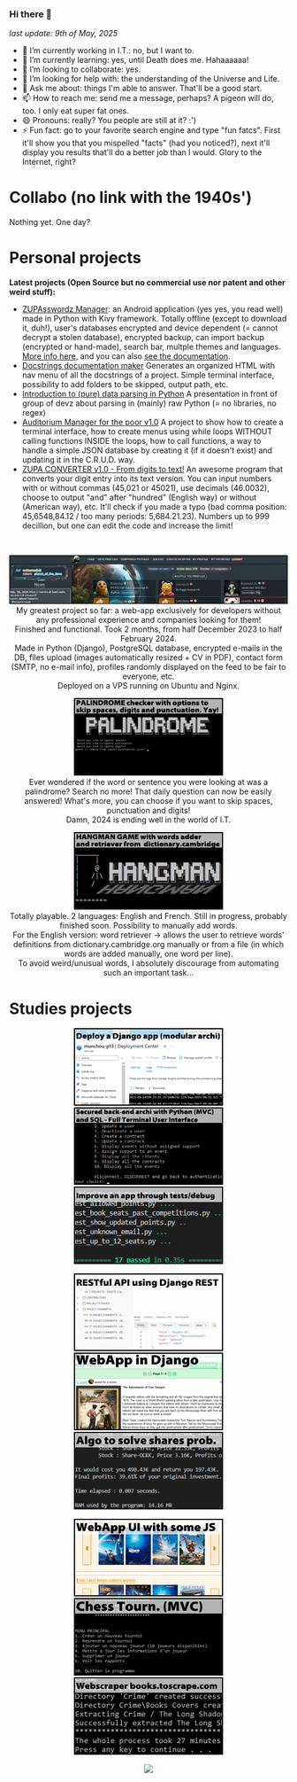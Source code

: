 ### Hi there 👋
<i>last update: 9th of May, 2025</i>


- 🔭 I’m currently working in I.T.: no, but I want to.
- 🌱 I’m currently learning: yes, until Death does me. Hahaaaaaa!
- 👯 I’m looking to collaborate: yes.
- 🤔 I’m looking for help with: the understanding of the Universe and Life.
- 💬 Ask me about: things I'm able to answer. That'll be a good start.
- 📫 How to reach me: send me a message, perhaps? A pigeon will do, too. I only eat super fat ones.
- 😄 Pronouns: really? You people are still at it? :')
- ⚡ Fun fact: go to your favorite search engine and type "fun fatcs". First it'll show you that you mispelled "facts" (had you noticed?), next it'll display you results that'll do a better job than I would. Glory to the Internet, right?

# Collabo (no link with the 1940s')
Nothing yet. One day?

# Personal projects
<b>Latest projects (Open Source but no commercial use nor patent and other weird stuff):</b><br>
- <a href="https://github.com/munchou/zupasswordz-manager">ZUPAsswordz Manager</a>: an Android application (yes yes, you read well) made in Python with Kivy framework. Totally offline (except to download it, duh!), user's databases encrypted and device dependent (= cannot decrypt a stolen database), encrypted backup, can import backup (encrypted or hand-made), search bar, multple themes and languages. <a href="https://planetofthedevz.com/zupasswordz_manager/">More info here</a>, and you can also <a href="https://planetofthedevz.com/zupasswordz_manager/doc/">see the documentation</a>.<br/>
- <a href="https://github.com/munchou/docstrings-docmaker">Docstrings documentation maker</a> Generates an organized HTML with nav menu of all the docstrings of a project. Simple terminal interface, possibility to add folders to be skipped, output path, etc.<br/>
- <a href="https://github.com/munchou/intro-to-data-parsing">Introduction to (pure) data parsing in Python</a> A presentation in front of group of devz about parsing in (mainly) raw Python (= no libraries, no regex)<br/>
- <a href="https://github.com/munchou/auditoriums_manager_for_the_poor">Auditorium Manager for the poor v1.0</a> A project to show how to create a terminal interface, how to create menus using while loops WITHOUT calling functions INSIDE the loops, how to call functions, a way to handle a simple JSON database by creating it (if it doesn't exist) and updating it in the C.R.U.D. way.<br/>
- <a href="https://github.com/munchou/convert_digit_number_in_text">ZUPA CONVERTER v1.0 - From digits to text!</a> An awesome program that converts your digit entry into its text version. You can input numbers with or without commas (45,021 or 45021), use decimals (46.0032), choose to output "and" after "hundred" (English way) or without (American way), etc. It'll check if you made a typo (bad comma position: 45,6548,84.12 / too many periods: 5,684.21.23). Numbers up to 999 decillion, but one can edit the code and increase the limit!<br/>
<br/>

<p align="center">
    <a href="https://www.planetofthedevz.com"><img src="/_github_images/planetofthedevz.png"/></a><br/>
    My greatest project so far: a web-app exclusively for developers without any professional experience and companies looking for them!<br>
    Finished and functional. Took 2 months, from half December 2023 to half February 2024.<br>
    Made in Python (Django), PostgreSQL database, encrypted e-mails in the DB, files upload (images automatically resized + CV in PDF), contact form (SMTP, no e-mail info), profiles randomly displayed on the feed to be fair to everyone, etc.<br>
    Deployed on a VPS running on Ubuntu and Nginx.
</p>

<p align="center">
    <a href="https://github.com/munchou/palindrome-or-not"><img src="/_github_images/palindrome_checker.png"/></a><br/>
    Ever wondered if the word or sentence you were looking at was a palindrome? Search no more! That daily question can now be easily answered! What's more, you can choose if you want to skip spaces, punctuation and digits!<br/>
    Damn, 2024 is ending well in the world of I.T.
</p>

<p align="center">
    <a href="https://github.com/munchou/hangman-game"><img src="/_github_images/hangman_game.png"/></a><br/>
    Totally playable. 2 languages: English and French. Still in progress, probably finished soon. Possibility to manually add words.<br/>
    For the English version: word retriever -> allows the user to retrieve words' definitions from dictionary.cambridge.org manually or from a file (in which words are added manually, one word per line).<br/>
    To avoid weird/unusual words, I absolutely discourage from automating such an important task...
</p>

# Studies projects
<p align="center">
    <a href="https://github.com/munchou/OpenClassrooms-Project-13"><img src="/_github_images/project13.png"/></a> 
    <a href="https://github.com/munchou/OpenClassrooms-Project-12"><img src="/_github_images/project12.png"/></a> 
    <a href="https://github.com/munchou/OpenClassrooms-Project-11"><img src="/_github_images/project11.png"/></a>
</p>
<p align="center">
    <a href="https://github.com/munchou/OpenClassroms-Project-10"><img src="/_github_images/project10.png"/></a> 
    <a href="https://github.com/munchou/OpenClassrooms-Project-9"><img src="/_github_images/project09.png"/></a> 
    <a href="https://github.com/munchou/OpenClassrooms-Project-7"><img src="/_github_images/project07.png"/></a>
</p>
<p align="center">    
    <a href="https://github.com/munchou/OpenClassrooms-Project-6"><img src="/_github_images/project06.png"/></a> 
    <a href="https://github.com/munchou/OpenClassrooms-Project-4"><img src="/_github_images/project04.png"/></a> 
    <a href="https://github.com/munchou/OpenClassrooms-Project-2"><img src="/_github_images/project02.png"/></a>
</p>

<p align="center">
    <a href="https://github.com/munchou">
      <img src="https://github-readme-stats.vercel.app/api/top-langs/?username=munchou&theme=tokyonight"/>
    </a>
</p>
